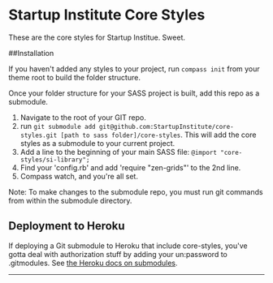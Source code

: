 # Startup Institute Core Styles
These are the core styles for Startup Institue. Sweet.


##Installation

If you haven't added any styles to your project, run `compass init` from your theme root to build the folder structure.

Once your folder structure for your SASS project is built, add this repo as a submodule.

1. Navigate to the root of your GIT repo.
2. run `git submodule add git@github.com:StartupInstitute/core-styles.git [path to sass folder]/core-styles`. This will add the core styles as a submodule to your current project.
3. Add a line to the beginning of your main SASS file: `@import "core-styles/si-library";`
4. Find your 'config.rb' and add 'require "zen-grids"' to the 2nd line.
5. Compass watch, and you're all set.

Note: To make changes to the submodule repo, you must run git commands from within the submodule directory.

## Deployment to Heroku
If deploying a Git submodule to Heroku that include core-styles, you've gotta deal with authorization stuff by adding your un:password to .gitmodules.  See [the Heroku docs on submodules](https://devcenter.heroku.com/articles/git-submodules#protected-git-submodules).

---
